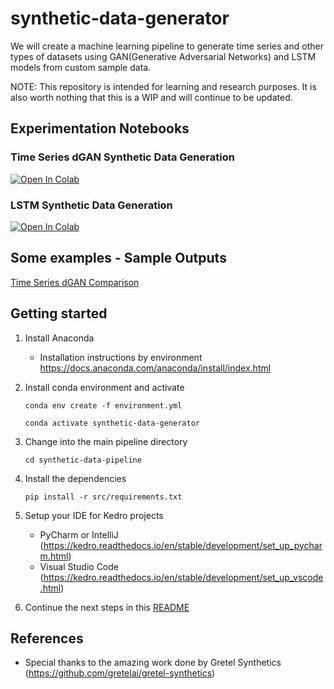 # synthetic-data-generator
We will create a machine learning pipeline to generate time series and other types of datasets using GAN(Generative Adversarial Networks) and LSTM models from custom sample data.

NOTE: This repository is intended for learning and research purposes. It is also worth nothing that this is a WIP and will continue to be updated.

## Experimentation Notebooks

### Time Series dGAN Synthetic Data Generation
[![Open In Colab](https://colab.research.google.com/assets/colab-badge.svg)](https://colab.research.google.com/github/ShawnKyzer/synthetic-data-generator/blob/main/synthetic-data-pipeline/notebooks/colab_synthetic_data_generator_time_series_dGAN.ipynb)

### LSTM Synthetic Data Generation
[![Open In Colab](https://colab.research.google.com/assets/colab-badge.svg)](https://colab.research.google.com/github/ShawnKyzer/synthetic-data-generator/blob/main/synthetic-data-pipeline/notebooks/colab_synthetic_data_generator_LSTM.ipynb)

## Some examples - Sample Outputs

[Time Series dGAN Comparison](http://htmlpreview.github.io/?https://raw.githubusercontent.com/ShawnKyzer/synthetic-data-generator/main/sample_output/original_vs_transformed_dGAN_Time_Series.html)

## Getting started

1. Install Anaconda 
   * Installation instructions by environment https://docs.anaconda.com/anaconda/install/index.html
2. Install conda environment and activate

    ```conda env create -f environment.yml```

   ```conda activate synthetic-data-generator```

4. Change into the main pipeline directory

    ```cd synthetic-data-pipeline```

5. Install the dependencies 

    ```pip install -r src/requirements.txt```

6. Setup your IDE for Kedro projects 
    * PyCharm or IntelliJ (https://kedro.readthedocs.io/en/stable/development/set_up_pycharm.html)
    * Visual Studio Code (https://kedro.readthedocs.io/en/stable/development/set_up_vscode.html)

7. Continue the next steps in this [README](synthetic-data-pipeline/README.md)

## References

* Special thanks to the amazing work done by Gretel Synthetics (https://github.com/gretelai/gretel-synthetics)